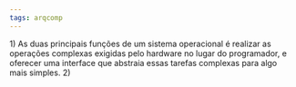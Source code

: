 ```yaml
---
tags: arqcomp
---
```


$1)$ As duas principais funções de um sistema operacional é realizar as operações complexas exigidas pelo hardware no lugar do programador, e oferecer uma interface que abstraia essas tarefas complexas para algo mais simples.
$2)$ 
